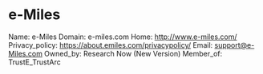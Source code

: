 
# e-Miles

Name: e-Miles
Domain: e-miles.com
Home: http://www.e-miles.com/
Privacy_policy: https://about.emiles.com/privacypolicy/
Email: support@e-Miles.com
Owned_by: Research Now (New Version)
Member_of: TrustE_TrustArc
